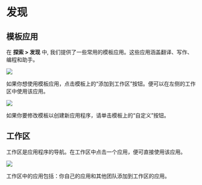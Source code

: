 # 发现

## 模板应用

在 **探索 > 发现** 中, 我们提供了一些常用的模板应用。这些应用涵盖翻译、写作、编程和助手。

![](https://assets-docs.dify.ai/dify-enterprise-mintlify/zh_CN/workspace/0e031be438f3099fdb1680ccc9799a6d.jpeg)

如果你想使用模板应用，点击模板上的“添加到工作区”按钮。便可以在左侧的工作区中使用该应用。

![](https://assets-docs.dify.ai/dify-enterprise-mintlify/zh_CN/workspace/01216f0ccbd56855c41eddce194cbf48.jpeg)

如果你要修改模板以创建新应用程序，请单击模板上的“自定义”按钮。

## 工作区

工作区是应用程序的导航。在工作区中点击一个应用，便可直接使用该应用。

![](https://assets-docs.dify.ai/dify-enterprise-mintlify/zh_CN/workspace/aa95de9ca884480c7c52a6ee7239de1d.jpeg)

工作区中的应用包括：你自己的应用和其他团队添加到工作区的应用。
